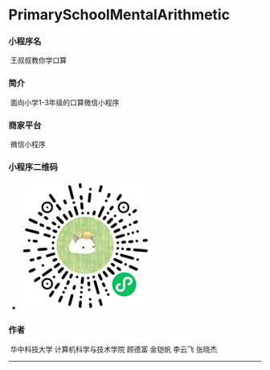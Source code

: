 # PrimarySchoolMentalArithmetic
### 小程序名

​		王叔叔教你学口算

### 简介

​		面向小学1-3年级的口算微信小程序

### 商家平台

​		微信小程序

### 小程序二维码

- ![QRcode](https://github.com/Learner-8bit/PrimarySchoolMentalArithmetic/blob/master/QRcode.jpg)

### 作者

​		华中科技大学 计算机科学与技术学院 顾德富 金铠帆 李云飞 张晓杰

------

